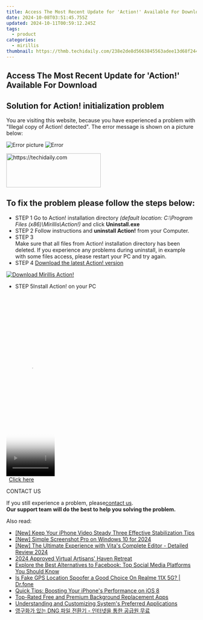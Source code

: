 ```yaml
---
title: Access The Most Recent Update for 'Action!' Available For Download
date: 2024-10-08T03:51:45.755Z
updated: 2024-10-11T00:59:12.245Z
tags:
  - product
categories:
  - mirillis
thumbnail: https://thmb.techidaily.com/238e2de8d5663845563adee13d68f244664dc4975f435870883240d8e13b1f76.jpg
---
```


## Access The Most Recent Update for 'Action!' Available For Download

## Solution for Action! initialization problem

You are visiting this website, because you have experienced a problem with "Illegal copy of Action! detected". The error message is shown on a picture below:

![Error picture](https://mirillis.com/res/old/media/images/errors/action_error.jpg) ![Error](https://mirillis.com/res/old/media/images/errors/action_important.jpg) 

<!-- affiliate ads begin -->
<a href="https://bluettius.sjv.io/c/5597632/2139116/17108" target="_top" id="2139116">
  <img src="//a.impactradius-go.com/display-ad/17108-2139116" border="0" alt="https://techidaily.com" width="250" height="90"/>
</a>
<img height="0" width="0" src="https://bluettius.sjv.io/i/5597632/2139116/17108" style="position:absolute;visibility:hidden;" border="0" />
<!-- affiliate ads end -->

## To fix the problem please follow the steps below:

* STEP 1 Go to Action! installation directory _(default location: C:\\Program Files (x86)\\Mirillis\\Action!)_ and click **Uninstall.exe**
* STEP 2 Follow instructions and **uninstall Action!** from your Computer.
* STEP 3  
Make sure that all files from Action! installation directory has been deleted. If you experience any problems during uninstall, in example with some files access, please restart your PC and try again.
* STEP 4 [Download the latest Action! version](https://tools.techidaily.com/mirillis/products/)  
    
[![Download Mirillis Action!](https://mirillis.com/res/old/media/images/errors/trial_download.jpg)](https://tools.techidaily.com/mirillis/products/)
* STEP 5Install Action! on your PC

<!-- affiliate ads begin -->
<span id="1993654">
					<video width="128" height="480" style="cursor:pointer"
           poster="//a.impactradius-go.com/display-clicktoplayimage/1993654.png"
           onclick="if(!this.playClicked){this.play();this.setAttribute('controls',true);this.playClicked=true;}">
	   <source src="//a.impactradius-go.com/display-ad/22993-1993654">
	   <img src="//a.impactradius-go.com/display-clicktoplayimage/1993654.png" style="border: none; height: 100%; width: 100%; object-fit: contain">
	</video>
	<div style="width:80px;text-align:center"><a href="javascript:window.open(decodeURIComponent('https%3A%2F%2Fhomestyler.sjv.io%2Fc%2F5597632%2F1993654%2F22993'), '_blank');void(0);">Click here</a></div>
</span>
<img height="0" width="0" src="https://imp.pxf.io/i/5597632/1993654/22993" style="position:absolute;visibility:hidden;" border="0" />
<!-- affiliate ads end -->

CONTACT US 

If you still experience a problem, please[contact us](https://tools.techidaily.com/mirillis/products/).  
**Our support team will do the best to help you solving the problem.**

<ins class="adsbygoogle"
     style="display:block"
     data-ad-format="autorelaxed"
     data-ad-client="ca-pub-7571918770474297"
     data-ad-slot="1223367746"></ins>

<ins class="adsbygoogle"
     style="display:block"
     data-ad-client="ca-pub-7571918770474297"
     data-ad-slot="8358498916"
     data-ad-format="auto"
     data-full-width-responsive="true"></ins>

<span class="atpl-alsoreadstyle">Also read:</span>
<div><ul>
<li><a href="https://extra-support.techidaily.com/new-keep-your-iphone-video-steady-three-effective-stabilization-tips/"><u>[New] Keep Your iPhone Video Steady Three Effective Stabilization Tips</u></a></li>
<li><a href="https://on-screen-recording.techidaily.com/new-simple-screenshot-pro-on-windows-10-for-2024/"><u>[New] Simple Screenshot Pro on Windows 10 for 2024</u></a></li>
<li><a href="https://some-guidance.techidaily.com/new-the-ultimate-experience-with-vitas-complete-editor-detailed-review-2024/"><u>[New] The Ultimate Experience with Vita's Complete Editor - Detailed Review 2024</u></a></li>
<li><a href="https://facebook-record-videos.techidaily.com/2024-approved-virtual-artisans-haven-retreat/"><u>2024 Approved Virtual Artisans' Haven Retreat</u></a></li>
<li><a href="https://fox-making.techidaily.com/explore-the-best-alternatives-to-facebook-top-social-media-platforms-you-should-know/"><u>Explore the Best Alternatives to Facebook: Top Social Media Platforms You Should Know</u></a></li>
<li><a href="https://phone-solutions.techidaily.com/is-fake-gps-location-spoofer-a-good-choice-on-realme-11x-5g-drfone-by-drfone-virtual-android/"><u>Is Fake GPS Location Spoofer a Good Choice On Realme 11X 5G? | Dr.fone</u></a></li>
<li><a href="https://fox-making.techidaily.com/quick-tips-boosting-your-iphones-performance-on-ios-8/"><u>Quick Tips: Boosting Your iPhone's Performance on iOS 8</u></a></li>
<li><a href="https://fox-making.techidaily.com/top-rated-free-and-premium-background-replacement-apps/"><u>Top-Rated Free and Premium Background Replacement Apps</u></a></li>
<li><a href="https://fox-making.techidaily.com/understanding-and-customizing-systems-preferred-applications/"><u>Understanding and Customizing System's Preferred Applications</u></a></li>
<li><a href="https://eaxpv-info.techidaily.com/dng/"><u>영구화가 있는 DNG 파일 전환기 - 인터넷을 통한 공급원 무료</u></a></li>
</ul></div>

